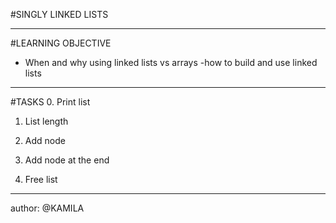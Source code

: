 #SINGLY LINKED LISTS

---
#LEARNING OBJECTIVE
- When and why using linked lists vs arrays
-how to build and use linked lists

----

#TASKS
0. Print list

1. List length

2. Add node

3. Add node at the end

4. Free list

----
author:
@KAMILA
